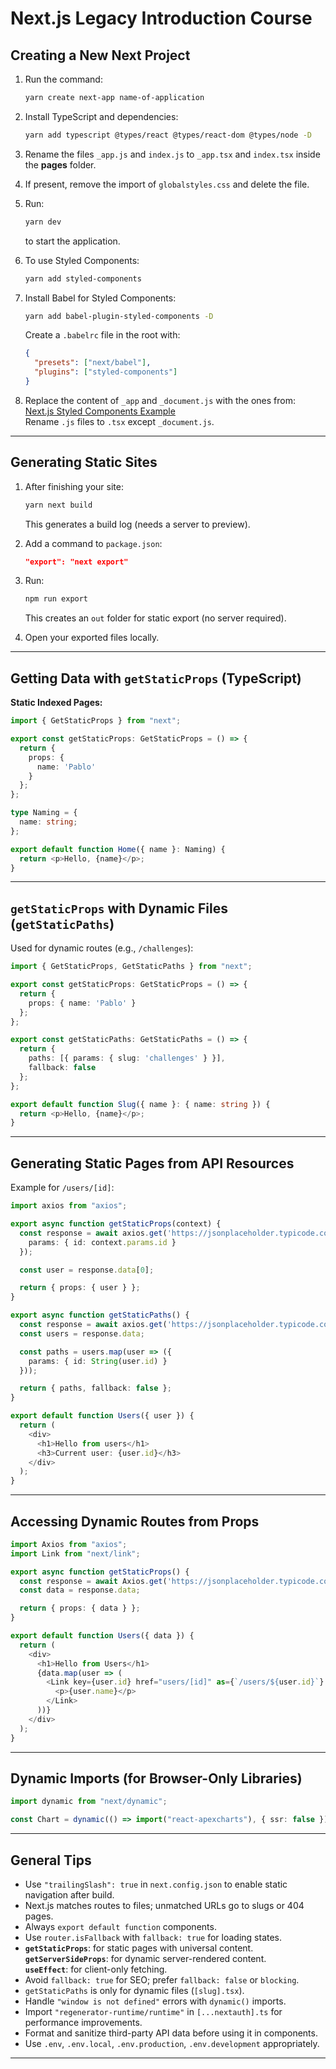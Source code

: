 # Next.js Legacy Introduction Course

## Creating a New Next Project

1. Run the command:
   ```bash
   yarn create next-app name-of-application
   ```

2. Install TypeScript and dependencies:
   ```bash
   yarn add typescript @types/react @types/react-dom @types/node -D
   ```

3. Rename the files `_app.js` and `index.js` to `_app.tsx` and `index.tsx` inside the **pages** folder.

4. If present, remove the import of `globalstyles.css` and delete the file.

5. Run:
   ```bash
   yarn dev
   ```
   to start the application.

6. To use Styled Components:
   ```bash
   yarn add styled-components
   ```

7. Install Babel for Styled Components:
   ```bash
   yarn add babel-plugin-styled-components -D
   ```
   Create a `.babelrc` file in the root with:
   ```json
   {
     "presets": ["next/babel"],
     "plugins": ["styled-components"]
   }
   ```

8. Replace the content of `_app` and `_document.js` with the ones from:
   [Next.js Styled Components Example](https://github.com/vercel/next.js/tree/canary/examples/with-styled-components)  
   Rename `.js` files to `.tsx` except `_document.js`.

---

## Generating Static Sites

1. After finishing your site:
   ```bash
   yarn next build
   ```
   This generates a build log (needs a server to preview).

2. Add a command to `package.json`:
   ```json
   "export": "next export"
   ```

3. Run:
   ```bash
   npm run export
   ```
   This creates an `out` folder for static export (no server required).

4. Open your exported files locally.

---

## Getting Data with `getStaticProps` (TypeScript)

**Static Indexed Pages:**
```ts
import { GetStaticProps } from "next";

export const getStaticProps: GetStaticProps = () => {
  return {
    props: {
      name: 'Pablo'
    }
  };
};

type Naming = {
  name: string;
};

export default function Home({ name }: Naming) {
  return <p>Hello, {name}</p>;
}
```

---

## `getStaticProps` with Dynamic Files (`getStaticPaths`)

Used for dynamic routes (e.g., `/challenges`):

```ts
import { GetStaticProps, GetStaticPaths } from "next";

export const getStaticProps: GetStaticProps = () => {
  return {
    props: { name: 'Pablo' }
  };
};

export const getStaticPaths: GetStaticPaths = () => {
  return {
    paths: [{ params: { slug: 'challenges' } }],
    fallback: false
  };
};

export default function Slug({ name }: { name: string }) {
  return <p>Hello, {name}</p>;
}
```

---

## Generating Static Pages from API Resources

Example for `/users/[id]`:

```ts
import axios from "axios";

export async function getStaticProps(context) {
  const response = await axios.get('https://jsonplaceholder.typicode.com/users', {
    params: { id: context.params.id }
  });

  const user = response.data[0];

  return { props: { user } };
}

export async function getStaticPaths() {
  const response = await axios.get('https://jsonplaceholder.typicode.com/users');
  const users = response.data;

  const paths = users.map(user => ({
    params: { id: String(user.id) }
  }));

  return { paths, fallback: false };
}

export default function Users({ user }) {
  return (
    <div>
      <h1>Hello from users</h1>
      <h3>Current user: {user.id}</h3>
    </div>
  );
}
```

---

## Accessing Dynamic Routes from Props

```ts
import Axios from "axios";
import Link from "next/link";

export async function getStaticProps() {
  const response = await Axios.get('https://jsonplaceholder.typicode.com/users');
  const data = response.data;

  return { props: { data } };
}

export default function Users({ data }) {
  return (
    <div>
      <h1>Hello from Users</h1>
      {data.map(user => (
        <Link key={user.id} href="users/[id]" as={`/users/${user.id}`} passHref>
          <p>{user.name}</p>
        </Link>
      ))}
    </div>
  );
}
```

---

## Dynamic Imports (for Browser-Only Libraries)

```ts
import dynamic from "next/dynamic";

const Chart = dynamic(() => import("react-apexcharts"), { ssr: false });
```

---

## General Tips

- Use `"trailingSlash": true` in `next.config.json` to enable static navigation after build.
- Next.js matches routes to files; unmatched URLs go to slugs or 404 pages.
- Always `export default function` components.
- Use `router.isFallback` with `fallback: true` for loading states.
- **`getStaticProps`**: for static pages with universal content.  
  **`getServerSideProps`**: for dynamic server-rendered content.  
  **`useEffect`**: for client-only fetching.
- Avoid `fallback: true` for SEO; prefer `fallback: false` or `blocking`.
- `getStaticPaths` is only for dynamic files (`[slug].tsx`).
- Handle `"window is not defined"` errors with `dynamic()` imports.
- Import `"regenerator-runtime/runtime"` in `[...nextauth].ts` for performance improvements.
- Format and sanitize third-party API data before using it in components.
- Use `.env`, `.env.local`, `.env.production`, `.env.development` appropriately.

---
